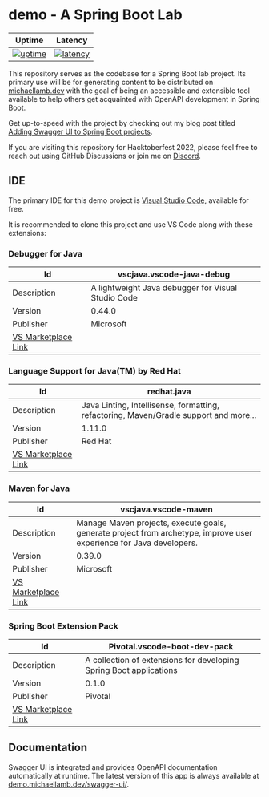 # demo - A Spring Boot Lab

| Uptime | Latency |
| --- | --- |
| [![uptime](https://status.michaellamb.dev/api/badge/10/uptime/24)](https://demo.michaellamb.dev/swagger-ui/) | [![latency](https://status.michaellamb.dev/api/badge/10/ping/24)](https://demo.michaellamb.dev/swagger-ui/) |

This repository serves as the codebase for a Spring Boot lab project. Its primary use will be for generating content to be distributed on [michaellamb.dev](https://michaellamb.dev) with the goal of being an accessible and extensible tool available to help others get acquainted with OpenAPI development in Spring Boot.

Get up-to-speed with the project by checking out my blog post titled [Adding Swagger UI to Spring Boot projects](https://michaellamb.dev/spring/2022/09/15/spring-boot-swagger-ui-redux.html).

If you are visiting this repository for Hacktoberfest 2022, please feel free to reach out using GitHub Discussions or join me on [Discord](https://discord.gg/Cq2F84wDFW).

## IDE

The primary IDE for this demo project is [Visual Studio Code](https://code.visualstudio.com/), available for free.

It is recommended to clone this project and use VS Code along with these extensions:

### Debugger for Java

| Id | vscjava.vscode-java-debug |
| - | - |
| Description | A lightweight Java debugger for Visual Studio Code |
| Version | 0.44.0 |
| Publisher | Microsoft |
| [VS Marketplace Link](https://marketplace.visualstudio.com/items?itemName=vscjava.vscode-java-debug) | |

### Language Support for Java(TM) by Red Hat

| Id | redhat.java |
| - | - |
| Description | Java Linting, Intellisense, formatting, refactoring, Maven/Gradle support and more... |
| Version | 1.11.0 |
| Publisher| Red Hat |
| [VS Marketplace Link](https://marketplace.visualstudio.com/items?itemName=redhat.java) | |

### Maven for Java

| Id | vscjava.vscode-maven |
| - | - |
| Description | Manage Maven projects, execute goals, generate project from archetype, improve user experience for Java developers. |
| Version | 0.39.0 |
| Publisher | Microsoft |
| [VS Marketplace Link](https://marketplace.visualstudio.com/items?itemName=vscjava.vscode-maven) | |

### Spring Boot Extension Pack

| Id | Pivotal.vscode-boot-dev-pack |
| - | - |
| Description | A collection of extensions for developing Spring Boot applications |
| Version | 0.1.0 |
| Publisher | Pivotal |
| [VS Marketplace Link](https://marketplace.visualstudio.com/items?itemName=Pivotal.vscode-boot-dev-pack) | |

## Documentation

Swagger UI is integrated and provides OpenAPI documentation automatically at runtime. The latest version of this app is always available at [demo.michaellamb.dev/swagger-ui/](https://demo.michaellamb.dev/swagger-ui/).
